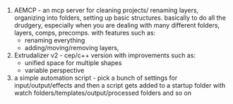 1. AEMCP - an mcp server for cleaning projects/ renaming layers, organizing into folders, setting up basic structures. basically to do all the drudgery, especially when you are dealing with many different folders, layers, comps, precomps. with features such as:
	- renaming everything
	- adding/moving/removing layers, 
2.  Extrudalizer v2 - cep/c++ version with improvements such as:
	- unified space for multiple shapes
	- variable perspective
3. a simple automation script - pick a bunch of settings for input/output/effects and then a script gets added to a startup folder with watch folders/templates/output/processed folders and so on